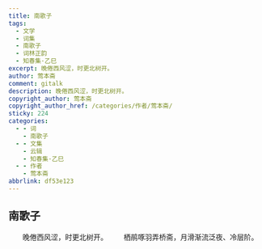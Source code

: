 ```yaml
---
title: 南歌子
tags:
  - 文学
  - 词集
  - 南歌子
  - 词林正韵
  - 知春集·乙巳
excerpt: 晚倦西风涩，时更北树开。
author: 莺本斋
comment: gitalk
description: 晚倦西风涩，时更北树开。
copyright_author: 莺本斋
copyright_author_href: /categories/作者/莺本斋/
sticky: 224
categories:
  - - 词
    - 南歌子
  - - 文集
    - 云辑
    - 知春集·乙巳
  - - 作者
    - 莺本斋
abbrlink: df53e123
---
```

## 南歌子
&emsp;&emsp;晚倦西风涩，时更北树开。
&emsp;&emsp;栖鹃啄羽弄桥斋，月滑渐流泛夜、冷层阶。